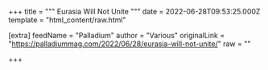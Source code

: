 
+++
title = """
Eurasia Will Not Unite
"""
date = 2022-06-28T09:53:25.000Z
template = "html_content/raw.html"

[extra]
feedName = "Palladium"
author = "Various"
originalLink = "https://palladiummag.com/2022/06/28/eurasia-will-not-unite/"
raw = ""

+++

